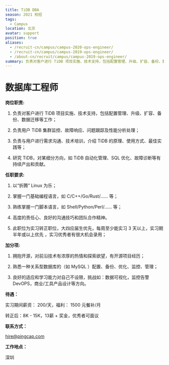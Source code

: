```yaml
---
title: TiDB DBA
season: 2021 校招 
tags:
  - Campus
location: 北京
avatar: support
position: true
aliases:
  - /recruit-cn/campus/campus-2020-ops-engineer/
  - /recruit-cn/campus/campus-2019-ops-engineer/
  - /about-cn/recruit/campus/campus-2019-ops-engineer/
summary: 负责对客户进行 TiDB 项目实施、技术支持，包括配置管理、升级、扩容、备份、数据迁移等工作；负责用户 TiDB 集群监控、故障响应、问题跟踪及性能分析处理；负责与用户进行需求沟通、技术培训，介绍 TiDB 的原理、使用方式、最佳实践等；研究 TiDB，对某细分方向，如 TiDB 自动化管理、SQL 优化、故障诊断等有持续产出和贡献。
---
```


# 数据库工程师

**岗位职责:**

1. 负责对客户进行 TiDB 项目实施、技术支持，包括配置管理、升级、扩容、备份、数据迁移等工作；

2. 负责用户 TiDB 集群监控、故障响应、问题跟踪及性能分析处理；

3. 负责与用户进行需求沟通、技术培训，介绍 TiDB 的原理、使用方式、最佳实践等；

4. 研究 TiDB，对某细分方向，如 TiDB 自动化管理、SQL 优化、故障诊断等有持续产出和贡献。

**任职要求:**

1. 以“折腾” Linux 为乐；

2. 掌握一门基础编程语言，如 C/C++/Go/Rust/…… 等；

3. 熟练掌握一门脚本语言，如 Shell/Python/Perl/…… 等；

4. 高度的责任心、良好的沟通技巧和团队合作精神。

5. 此职位为实习转正职位，大四应届生优先，每周至少能实习 3 天以上，实习期半年或以上优先 ，实习优秀者有很大机会录用；

**加分项:**

1. 拥抱开源，对前沿技术有浓厚的热情和探索欲望，有开源项目经历；

2. 熟悉一种关系型数据库的（如 MySQL ）配置、备份、优化、监控、管理；

3. 良好的适应和学习能力对自己不设限，挑战如：数据可视化，监控告警 DevOPS，商业/工具产品设计等方向。

**待遇：**

实习期间薪资： 200/天，福利： 1500 元餐补/月

转正后：8K - 15K，13薪 + 奖金，优秀者可面议

**联系方式：**

hire@pingcap.com

**工作地点：**

深圳 
